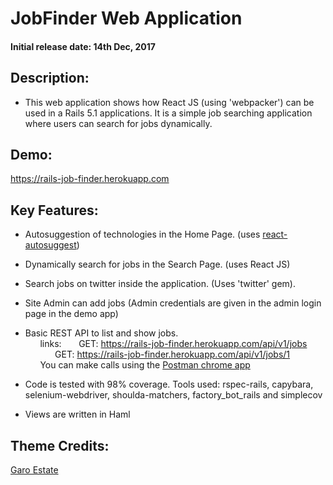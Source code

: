 # JobFinder Web Application

#### Initial release date: 14th Dec, 2017

## Description: 

* This web application shows how React JS (using 'webpacker') can be used in a Rails 5.1 applications. It is a simple job searching application where users can search for jobs dynamically. 

## Demo: 

https://rails-job-finder.herokuapp.com

## Key Features: 

* Autosuggestion of technologies in the Home Page. (uses [react-autosuggest](https://github.com/moroshko/react-autosuggest))
* Dynamically search for jobs in the Search Page. (uses React JS)
* Search jobs on twitter inside the application. (Uses 'twitter' gem). 
* Site Admin can add jobs (Admin credentials are given in the admin login page in the demo app)
* Basic REST API to list and show jobs.  
&nbsp;&nbsp;&nbsp;&nbsp;&nbsp; links: 
&nbsp;&nbsp;&nbsp;&nbsp;&nbsp; GET: https://rails-job-finder.herokuapp.com/api/v1/jobs  
&nbsp;&nbsp;&nbsp;&nbsp;&nbsp; &nbsp;&nbsp;&nbsp;&nbsp;&nbsp; GET: https://rails-job-finder.herokuapp.com/api/v1/jobs/1  
&nbsp;&nbsp;&nbsp;&nbsp;&nbsp; You can make calls using the [Postman chrome app](https://chrome.google.com/webstore/detail/postman/fhbjgbiflinjbdggehcddcbncdddomop?hl=en)

* Code is tested with 98% coverage. Tools used: rspec-rails, capybara, selenium-webdriver, shoulda-matchers, factory_bot_rails and simplecov 
* Views are written in Haml


## Theme Credits:

[Garo Estate](https://technext.github.io/garo-estate/)